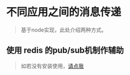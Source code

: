 # 不同应用之间的消息传递
> 基于node实现，此处介绍两种方式。
## 使用 redis 的pub/sub机制作辅助
> 如若没有安装使用，[请点我][1]


[1]:http://www.runoob.com/redis/redis-install.html
